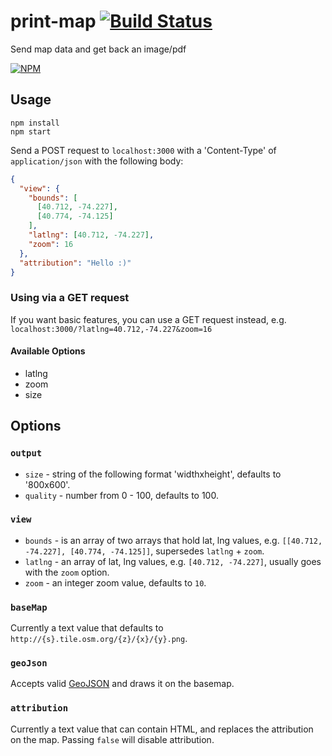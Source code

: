print-map [![Build Status][travis-badge]][travis-badge-url]
=========

Send map data and get back an image/pdf

[![NPM][npm-badge]][npm-badge-url]

## Usage

```no-highlight
npm install
npm start
```

Send a POST request to `localhost:3000` with a 'Content-Type' of `application/json` with the following body:

```json
{
  "view": {
    "bounds": [
      [40.712, -74.227],
      [40.774, -74.125]
    ],
    "latlng": [40.712, -74.227],
    "zoom": 16
  },
  "attribution": "Hello :)"
}
```

### Using via a GET request

If you want basic features, you can use a GET request instead, e.g.  `localhost:3000/?latlng=40.712,-74.227&zoom=16`

#### Available Options

* latlng
* zoom
* size

## Options

### `output`

* `size` - string of the following format 'widthxheight', defaults to '800x600'.
* `quality` - number from 0 - 100, defaults to 100.

### `view`

* `bounds` - is an array of two arrays that hold lat, lng values, e.g. `[[40.712, -74.227], [40.774, -74.125]]`, supersedes `latlng` + `zoom`.
* `latlng` - an array of lat, lng values, e.g. `[40.712, -74.227]`, usually goes with the `zoom` option.
* `zoom` - an integer zoom value, defaults to `10`.

### `baseMap`

Currently a text value that defaults to `http://{s}.tile.osm.org/{z}/{x}/{y}.png`.

### `geoJson`

Accepts valid [GeoJSON][geojson] and draws it on the basemap.

### `attribution`

Currently a text value that can contain HTML, and replaces the attribution on the map.
Passing `false` will disable attribution.


[geojson]: http://geojson.org/geojson-spec.html
[travis-badge-url]: https://travis-ci.org/AppGeo/print-map
[travis-badge]: https://travis-ci.org/AppGeo/print-map.svg?branch=master
[npm-badge-url]: https://nodei.co/npm/print-map/
[npm-badge]: https://nodei.co/npm/print-map.png?downloads=true&stars=true
